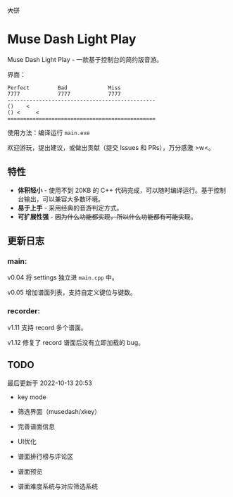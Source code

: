 ~~大饼~~

# Muse Dash Light Play



Muse Dash Light Play - 一款基于控制台的简约版音游。

界面：

```
Perfect         Bad             Miss
7777            7777            7777
-----------------------------------------------
()    < 
() <     <
===============================================
```

使用方法：编译运行 `main.exe`

欢迎游玩，提出建议，或做出贡献（提交 Issues 和 PRs），万分感激 >w<。

## 特性

- **体积轻小** - 使用不到 20KB 的 C++ 代码完成，可以随时编译运行。基于控制台输出，可以兼容大多数环境。
- **易于上手** - 采用经典的音游判定方式。
- **可扩展性强** - ~~因为什么功能都实现，所以什么功能都有可能实现~~。

## 更新日志

### main:
v0.04 将 settings 独立进 `main.cpp` 中。

v0.05 增加谱面列表，支持自定义键位与键数。

### recorder:
v1.11 支持 record 多个谱面。

v1.12 修复了 record 谱面后没有立即加载的 bug。

## TODO

最后更新于 2022-10-13 20:53

- key mode
- 筛选界面（musedash/xkey）

- 完善谱面信息

- UI优化

- 谱面排行榜与评论区

- 谱面预览

- 谱面难度系统与对应筛选系统

